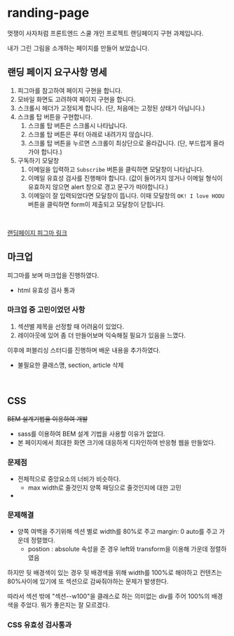 # randing-page

멋쟁이 사자처럼 프론트엔드 스쿨 개인 프로젝트 랜딩페이지 구현 과제입니다.

내가 그린 그림을 소개하는 페이지를 만들어 보았습니다.

## 랜딩 페이지 요구사항 명세

1. 피그마를 참고하여 페이지 구현을 합니다.
2. 모바일 화면도 고려하여 페이지 구현을 합니다.
3. 스크롤시 헤더가 고정되게 합니다. (단, 처음에는 고정된 상태가 아닙니다.)
4. 스크롤 탑 버튼을 구현합니다.
   1. 스크롤 탑 버튼은 스크롤시 나타납니다.
   2. 스크롤 탑 버튼은 푸터 아래로 내려가지 않습니다.
   3. 스크롤 탑 버튼을 누르면 스크롤이 최상단으로 올라갑니다. (단, 부드럽게 올라가야 합니다.)
5. 구독하기 모달창
   1. 이메일을 입력하고 `Subscribe` 버튼을 클릭하면 모달창이 나타납니다.
   2. 이메일 유효성 검사를 진행해야 합니다. (값이 들어가지 않거나 이메일 형식이 유효하지 않으면 alert 창으로 경고 문구가 떠야합니다.)
   3. 이메일이 잘 입력되었다면 모달창이 뜹니다. 이때 모달창의 `OK! I love HODU` 버튼을 클릭하면 form이 제출되고 모달창이 닫힙니다.

</br>

[랜딩페이지 피그마 링크](https://www.figma.com/file/rCC8TcOBAmNlQXI4vbmXAo/%EB%9E%9C%EB%94%A9%ED%8E%98%EC%9D%B4%EC%A7%80)

## 마크업

피그마를 보며 마크업을 진행하였다.

- html 유효성 검사 통과

### 마크업 중 고민이었던 사항

1. 섹션별 제목을 선정할 때 어려움이 있었다.
2. 레이아웃에 있어 좀 더 만들어보며 익숙해질 필요가 있음을 느꼈다.

이후에 퍼블리싱 스터디를 진행하며 배운 내용을 추가하였다.

- 불필요한 클래스명, section, article 삭제

<br/>

## CSS

~~BEM 설계기법을 이용하여 개발~~

- sass를 이용하여 BEM 설계 기법을 사용할 이유가 없었다.
- 본 페이지에서 최대한 화면 크기에 대응하게 디자인하여 반응형 웹을 만들었다.

### 문제점

- 전체적으로 중앙요소의 너비가 비슷하다.
  - max width로 줄것인지 양쪽 패딩으로 줄것인지에 대한 고민
-

### 문제해결

- 양쪽 여백을 주기위해 섹션 별로 width를 80%로 주고 margin: 0 auto를 주고 가운데 정렬했다.
  - postion : absolute 속성을 준 경우 left와 transform을 이용해 가운데 정렬하였음

하지만 뒷 배경색이 있는 경우 뒷 배경색을 위해 width를 100%로 해야하고 컨텐츠는 80%사이에 있기에 또 섹션으로 감싸줘야하는 문제가 발생한다.

따라서 섹션 밖에 "섹션--w100"을 클래스로 하는 의미없는 div를 주어 100%의 배경색을 주었다. 뭐가 좋은지는 잘 모르겠다.

### CSS 유효성 검사통과
